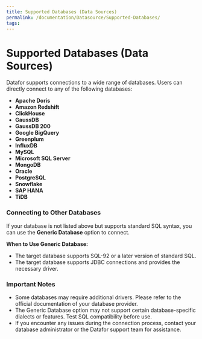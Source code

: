 ```yaml
---
title: Supported Databases (Data Sources)
permalink: /documentation/Datasource/Supported-Databases/
tags:
---
```



# Supported Databases (Data Sources)

Datafor supports connections to a wide range of databases. Users can directly connect to any of the following databases:

- **Apache Doris**
- **Amazon Redshift**
- **ClickHouse**
- **GaussDB**
- **GaussDB 200**
- **Google BigQuery**
- **Greenplum**
- **InfluxDB**
- **MySQL**
- **Microsoft SQL Server**
- **MongoDB**
- **Oracle**
- **PostgreSQL**
- **Snowflake**
- **SAP HANA**
- **TiDB**

### **Connecting to Other Databases**

If your database is not listed above but supports standard SQL syntax, you can use the **Generic Database** option to connect.

**When to Use Generic Database:**

- The target database supports SQL-92 or a later version of standard SQL.
- The target database supports JDBC connections and provides the necessary driver.

### **Important Notes**

- Some databases may require additional drivers. Please refer to the official documentation of your database provider.
- The Generic Database option may not support certain database-specific dialects or features. Test SQL compatibility before use.
- If you encounter any issues during the connection process, contact your database administrator or the Datafor support team for assistance.

